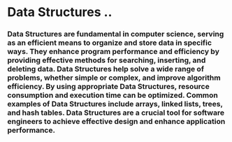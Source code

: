 # Data Structures ..

### Data Structures are fundamental in computer science, serving as an efficient means to organize and store data in specific ways. They enhance program performance and efficiency by providing effective methods for searching, inserting, and deleting data. Data Structures help solve a wide range of problems, whether simple or complex, and improve algorithm efficiency. By using appropriate Data Structures, resource consumption and execution time can be optimized. Common examples of Data Structures include arrays, linked lists, trees, and hash tables. Data Structures are a crucial tool for software engineers to achieve effective design and enhance application performance.
